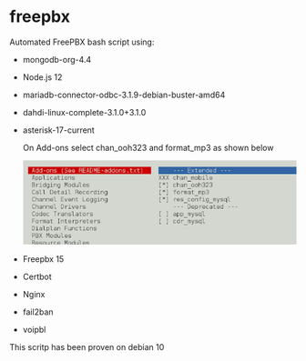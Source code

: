 # freepbx
Automated FreePBX bash script using:

* mongodb-org-4.4

* Node.js 12

* mariadb-connector-odbc-3.1.9-debian-buster-amd64

* dahdi-linux-complete-3.1.0+3.1.0

* asterisk-17-current

  On Add-ons select chan_ooh323 and format_mp3  as shown below
  
  ![](/images/install-asterisk-menu01.png)
  

* Freepbx 15
* Certbot
* Nginx
* fail2ban
* voipbl

This scritp has been proven on debian 10
